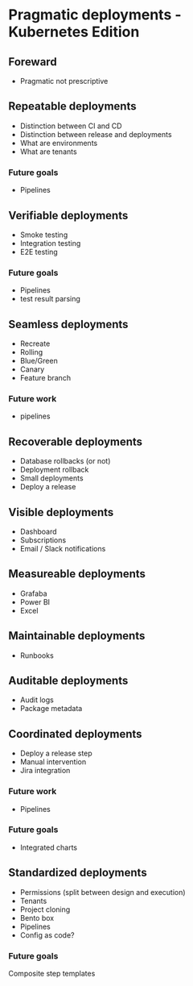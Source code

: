 # Pragmatic deployments - Kubernetes Edition

## Foreward

* Pragmatic not prescriptive

## Repeatable deployments

* Distinction between CI and CD
* Distinction between release and deployments
* What are environments
* What are tenants

### Future goals
* Pipelines

## Verifiable deployments

* Smoke testing
* Integration testing
* E2E testing

### Future goals
* Pipelines
* test result parsing

## Seamless deployments

* Recreate
* Rolling
* Blue/Green
* Canary
* Feature branch

### Future work
* pipelines

## Recoverable deployments

* Database rollbacks (or not)
* Deployment rollback
* Small deployments
* Deploy a release

## Visible deployments

* Dashboard
* Subscriptions
* Email / Slack notifications

## Measureable deployments

* Grafaba
* Power BI
* Excel

## Maintainable deployments

* Runbooks

## Auditable deployments

* Audit logs
* Package metadata

## Coordinated deployments

* Deploy a release step
* Manual intervention
* Jira integration

### Future work
* Pipelines

### Future goals

* Integrated charts

## Standardized deployments

* Permissions (split between design and execution)
* Tenants
* Project cloning
* Bento box
* Pipelines
* Config as code?

### Future goals
Composite step templates
